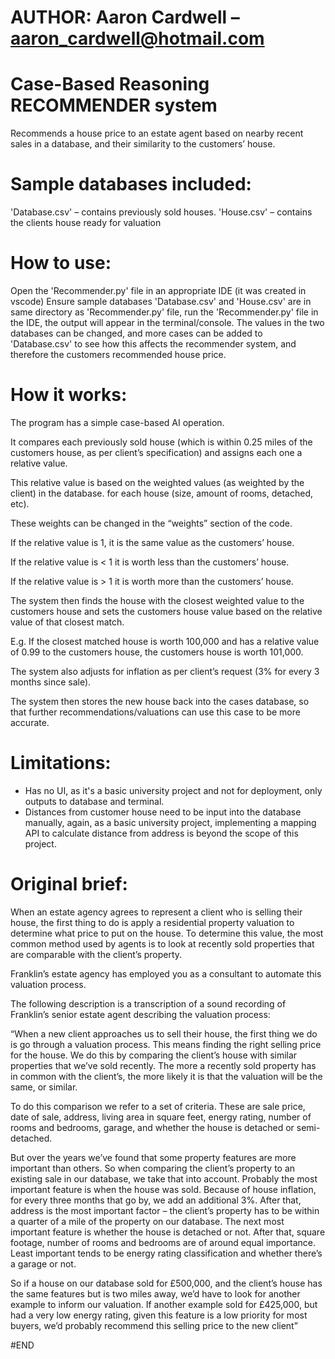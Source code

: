 # AUTHOR: Aaron Cardwell – aaron_cardwell@hotmail.com

# Case-Based Reasoning RECOMMENDER system

Recommends a house price to an estate agent based on nearby recent sales in a database, and their 
similarity to the customers’ house.

# Sample databases included:
'Database.csv' – contains previously sold houses.
'House.csv' – contains the clients house ready for valuation

# How to use:
Open the 'Recommender.py' file in an appropriate IDE (it was created in vscode)
Ensure sample databases 'Database.csv' and 'House.csv' are in same directory as 'Recommender.py' 
file, run the 'Recommender.py' file in the IDE, the output will appear in the terminal/console.
The values in the two databases can be changed, and more cases can be added to 'Database.csv' to
see how this affects the recommender system, and therefore the customers recommended house price.

# How it works:
The program has a simple case-based AI operation.

It compares each previously sold house (which is within 0.25 miles of the customers house, as per 
client’s specification) and assigns each one a relative value.

This relative value is based on the weighted values (as weighted by the client) in the database.
for each house (size, amount of rooms, detached, etc).

These weights can be changed in the “weights” section of the code.

If the relative value is 1, it is the same value as the customers’ house.

If the relative value is < 1 it is worth less than the customers’ house.

If the relative value is > 1 it is worth more than the customers’ house.

The system then finds the house with the closest weighted value to the customers house and sets 
the customers house value based on the relative value of that closest match.

E.g. If the closest matched house is worth 100,000 and has a relative value of 0.99 to the 
customers house, the customers house is worth 101,000.

The system also adjusts for inflation as per client’s request (3% for every 3 months since sale).

The system then stores the new house back into the cases database, so that further 
recommendations/valuations can use this case to be more accurate.

# Limitations:
- Has no UI, as it's a basic university project and not for deployment, only outputs to database
and terminal.
- Distances from customer house need to be input into the database manually, again, as a basic
university project, implementing a mapping API to calculate distance from address is beyond the
scope of this project.

# Original brief:
When an estate agency agrees to represent a client who is selling their house, the first thing
to do is apply a residential property valuation to determine what price to put on the house. To
determine this value, the most common method used by agents is to look at recently sold properties 
that are comparable with the client’s property.

Franklin’s estate agency has employed you as a consultant to automate this valuation
process.

The following description is a transcription of a sound recording of Franklin’s senior estate 
agent describing the valuation process: 

“When a new client approaches us to sell their house, the first thing we do is go through a 
valuation process. This means finding the right selling price for the house. We do this by 
comparing the client’s house with similar properties that we’ve sold recently. The more a recently 
sold property has in common with the client’s, the more likely it is that the valuation will be 
the same, or similar. 

To do this comparison we refer to a set of criteria. These are sale price, date of sale, address, 
living area in square feet, energy rating, number of rooms and bedrooms, garage, and whether the 
house is detached or semi-detached. 

But over the years we’ve found that some property features are more important than others. So when 
comparing the client’s property to an existing sale in our database, we take that into account. 
Probably the most important feature is when the house was sold. Because of house inflation, for 
every three months that go by, we add an additional 3%. After that, address is the most important 
factor – the client’s property has to be within a quarter of a mile of the property on our 
database. The next most important feature is whether the house is detached or not. After that, 
square footage, number of rooms and bedrooms are of around equal importance. Least important tends 
to be energy rating classification and whether there’s a garage or not. 

So if a house on our database sold for £500,000, and the client’s house has the same features but 
is two miles away, we’d have to look for another example to inform our valuation. If another 
example sold for £425,000, but had a very low energy rating, given this feature is a low priority 
for most buyers, we’d probably recommend this selling price to the new client”

#END

